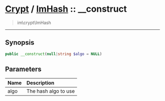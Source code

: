 # [Crypt](crypt.md) / [ImHash](crypt-ImHash.md) :: __construct
 > im\crypt\ImHash
____

## Synopsis
```php
public __construct(null|string $algo = NULL)
```

## Parameters
| Name | Description |
| :--- | :---------- |
| algo | The hash algo to use |
